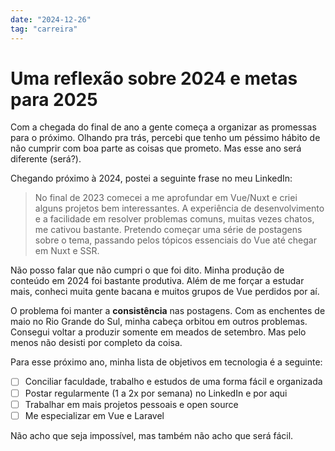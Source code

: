 ```yaml
---
date: "2024-12-26"
tag: "carreira"
---
```


<!--more-->

# Uma reflexão sobre 2024 e metas para 2025

Com a chegada do final de ano a gente começa a organizar as promessas para o próximo. Olhando pra trás, percebi que tenho um péssimo hábito de não cumprir com boa parte as coisas que prometo. Mas esse ano será diferente (será?).

Chegando próximo à 2024, postei a seguinte frase no meu LinkedIn:

> No final de 2023 comecei a me aprofundar em Vue/Nuxt e criei alguns projetos bem interessantes. A experiência de desenvolvimento e a facilidade em resolver problemas comuns, muitas vezes chatos, me cativou bastante. Pretendo começar uma série de postagens sobre o tema, passando pelos tópicos essenciais do Vue até chegar em Nuxt e SSR.

Não posso falar que não cumpri o que foi dito. Minha produção de conteúdo em 2024 foi bastante produtiva. Além de me forçar a estudar mais, conheci muita gente bacana e muitos grupos de Vue perdidos por aí.

O problema foi manter a **consistência** nas postagens. Com as enchentes de maio no Rio Grande do Sul, minha cabeça orbitou em outros problemas. Consegui voltar a produzir somente em meados de setembro. Mas pelo menos não desisti por completo da coisa.

Para esse próximo ano, minha lista de objetivos em tecnologia é a seguinte:

- [ ] Conciliar faculdade, trabalho e estudos de uma forma fácil e organizada
- [ ] Postar regularmente (1 a 2x por semana) no LinkedIn e por aqui
- [ ] Trabalhar em mais projetos pessoais e open source
- [ ] Me especializar em Vue e Laravel

Não acho que seja impossível, mas também não acho que será fácil.

